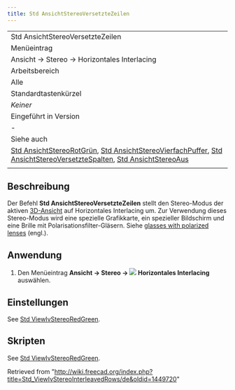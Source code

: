 ```yaml
---
title: Std AnsichtStereoVersetzteZeilen
---
```


|                                                                                                                                                                                                                                                                                                                                                                                      |
| ------------------------------------------------------------------------------------------------------------------------------------------------------------------------------------------------------------------------------------------------------------------------------------------------------------------------------------------------------------------------------------ |
| Std AnsichtStereoVersetzteZeilen                                                                                                                                                                                                                                                                                                                                                     |
| Menüeintrag                                                                                                                                                                                                                                                                                                                                                                          |
| Ansicht → Stereo → Horizontales Interlacing                                                                                                                                                                                                                                                                                                                                          |
| Arbeitsbereich                                                                                                                                                                                                                                                                                                                                                                       |
| Alle                                                                                                                                                                                                                                                                                                                                                                                 |
| Standardtastenkürzel                                                                                                                                                                                                                                                                                                                                                                 |
| _Keiner_                                                                                                                                                                                                                                                                                                                                                                             |
| Eingeführt in Version                                                                                                                                                                                                                                                                                                                                                                |
| -                                                                                                                                                                                                                                                                                                                                                                                    |
| Siehe auch                                                                                                                                                                                                                                                                                                                                                                           |
| [Std AnsichtStereoRotGrün](/Std_ViewIvStereoRedGreen/de "Std ViewIvStereoRedGreen/de"), [Std AnsichtStereoVierfachPuffer](/Std_ViewIvStereoQuadBuff/de "Std ViewIvStereoQuadBuff/de"), [Std AnsichtStereoVersetzteSpalten](/Std_ViewIvStereoInterleavedColumns/de "Std ViewIvStereoInterleavedColumns/de"), [Std AnsichtStereoAus](/Std_ViewIvStereoOff/de "Std ViewIvStereoOff/de") |
|                                                                                                                                                                                                                                                                                                                                                                                      |

## Beschreibung

Der Befehl **Std AnsichtStereoVersetzteZeilen** stellt den Stereo-Modus der aktiven [3D-Ansicht](/3D_view/de "3D view/de") auf Horizontales Interlacing um. Zur Verwendung dieses Stereo-Modus wird eine spezielle Grafikkarte, ein spezieller Bildschirm und eine Brille mit Polarisationsfilter-Gläsern. Siehe [glasses with polarized lenses](https://en.wikipedia.org/wiki/Polarized_3D_system) (engl.).

## Anwendung

1. Den Menüeintrag **Ansicht → Stereo → ![](/images/Std_ViewIvStereoInterleavedRows.svg) Horizontales Interlacing** auswählen.

## Einstellungen

See [Std ViewIvStereoRedGreen](/Std_ViewIvStereoRedGreen#Preferences "Std ViewIvStereoRedGreen").

## Skripten

See [Std ViewIvStereoRedGreen](/Std_ViewIvStereoRedGreen#Scripting "Std ViewIvStereoRedGreen").

Retrieved from "<http://wiki.freecad.org/index.php?title=Std_ViewIvStereoInterleavedRows/de&oldid=1449720>"

